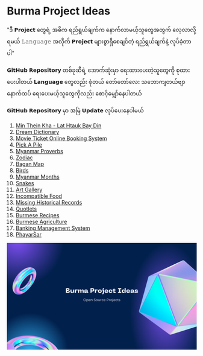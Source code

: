 # Burma Project Ideas

"ဒီ 𝗣𝗿𝗼𝗷𝗲𝗰𝘁 တွေရဲ့ အဓိက ရည်ရွယ်ချက်က
နောက်လာမယ့်သူတွေအတွက်
လေ့လာလို့ရမယ် 𝙻𝚊𝚗𝚐𝚞𝚊𝚐𝚎 အလိုက်
𝗣𝗿𝗼𝗷𝗲𝗰𝘁 များစွာရှိစေချင်တဲ့ 
ရည်ရွယ်ချက်နဲ့ လုပ်ခဲ့တာပါ"

𝗚𝗶𝘁𝗛𝘂𝗯 𝗥𝗲𝗽𝗼𝘀𝗶𝘁𝗼𝗿𝘆 တစ်ခုဆီရဲ့ အောက်ဆုံးမှာ
ရေးထားပေးတဲ့သူတွေကို စုထားပေးပါတယ်
𝗟𝗮𝗻𝗴𝘂𝗮𝗴𝗲 တွေလည်း စုံတယ်
တော်တော်လေး သဘောကျတယ်ဗျာ
နောက်ထပ် ရေးပေးမယ့်သူတွေကိုလည်း
စောင့်မျှော်နေပါတယ်

𝗚𝗶𝘁𝗛𝘂𝗯 𝗥𝗲𝗽𝗼𝘀𝗶𝘁𝗼𝗿𝘆 မှာ
အမြဲ 𝗨𝗽𝗱𝗮𝘁𝗲 လုပ်ပေးနေပါမယ်

01. [Min Thein Kha - Lat Htauk Bay Din](https://github.com/sannlynnhtun-coding/MinTheinKha-LatHtaukBayDin)
02. [Dream Dictionary](https://github.com/sannlynnhtun-coding/Dream-Dictionary)
03. [Movie Ticket Online Booking System](https://github.com/sannlynnhtun-coding/Movie-Ticket-Online-Booking-System)
04. [Pick A Pile](https://github.com/sannlynnhtun-coding/Pick-A-Pile)
05. [Myanmar Proverbs](https://github.com/sannlynnhtun-coding/Myanmar-Proverbs)
06. [Zodiac](https://github.com/sannlynnhtun-coding/Zodiac)
07. [Bagan Map](https://github.com/sannlynnhtun-coding/Bagan-Map)
08. [Birds](https://github.com/sannlynnhtun-coding/Birds)
09. [Myanmar Months](https://github.com/sannlynnhtun-coding/Myanmar-Months)
10. [Snakes](https://github.com/sannlynnhtun-coding/Snakes)
11. [Art Gallery](https://github.com/sannlynnhtun-coding/ArtGallery)
12. [Incompatible Food](https://github.com/sannlynnhtun-coding/IncompatibleFood)
13. [Missing Historical Records](https://github.com/sannlynnhtun-coding/Missing-Historical-Records)
14. [Quotlets](https://github.com/sannlynnhtun-coding/Quotlets)
15. [Burmese Recipes](https://github.com/sannlynnhtun-coding/Burmese-Recipes)
16. [Burmese Agriculture](https://github.com/sannlynnhtun-coding/Burmese-Agriculture)
17. [Banking Management System](https://github.com/sannlynnhtun-coding/Banking-Management-System)
18. [PhayarSar](https://github.com/sannlynnhtun-coding/PhayarSar)

![Alt text](https://github.com/sannlynnhtun-coding/Burma-Project-Ideas/blob/main/data/burma-project-ideas.png)


